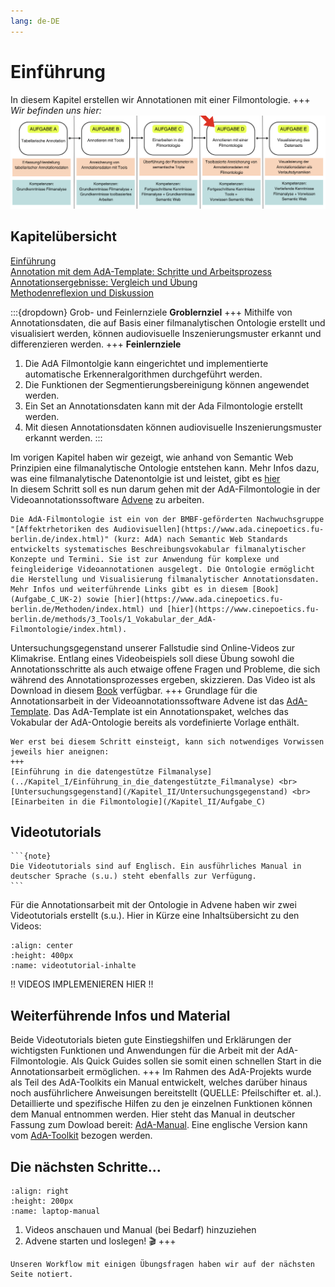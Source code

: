 ```yaml
---
lang: de-DE
---
```

# Einführung

In diesem Kapitel erstellen wir Annotationen mit einer Filmontologie.
+++
*Wir befinden uns hier:*
![Aufgabe 3](../assets/Aufgabenstruktur-04.png)

## Kapitelübersicht
[Einführung](Aufgabe_D) <br>
[Annotation mit dem AdA-Template: Schritte und Arbeitsprozess](Aufgabe_D_UK-1) <br>
[Annotationsergebnisse: Vergleich und Übung](Aufgabe_D_UK-2) <br>
[Methodenreflexion und Diskussion](Aufgabe_D_UK-3)

:::{dropdown} Grob- und Feinlernziele
**Groblernziel**
+++
Mithilfe von Annotationsdaten, die auf Basis einer filmanalytischen Ontologie erstellt und visualisiert werden, können audiovisuelle Inszenierungsmuster erkannt und differenzieren werden.
+++
**Feinlernziele**
1. Die AdA Filmontolgie kann eingerichtet und implementierte automatische Erkenneralgorithmen durchgeführt werden.
2. Die Funktionen der Segmentierungsbereinigung können angewendet werden.
3. Ein Set an Annotationsdaten kann mit der Ada Filmontologie erstellt werden.
4. Mit diesen  Annotationsdaten können audiovisuelle Inszenierungsmuster erkannt werden.
:::

Im vorigen Kapitel haben wir gezeigt, wie anhand von Semantic Web Prinzipien eine filmanalytische Ontologie entstehen kann. Mehr Infos dazu, was eine filmanalytische Datenontolgie ist und leistet, gibt es [hier](Aufgabe_C) <br>
In diesem Schritt soll es nun darum gehen mit der AdA-Filmontologie in der Videoannotationssoftware [Advene](https://www.advene.org/) zu arbeiten. 
```{admonition} Kurz erklärt: Was ist die AdA-Filmontologie?
Die AdA-Filmontologie ist ein von der BMBF-geförderten Nachwuchsgruppe "[Affektrhetoriken des Audiovisuellen](https://www.ada.cinepoetics.fu-berlin.de/index.html)" (kurz: AdA) nach Semantic Web Standards entwickelts systematisches Beschreibungsvokabular filmanalytischer Konzepte und Termini. Sie ist zur Anwendung für komplexe und feingleiderige Videoannotationen ausgelegt. Die Ontologie ermöglicht die Herstellung und Visualisierung filmanalytischer Annotationsdaten. Mehr Infos und weiterführende Links gibt es in diesem [Book](Aufgabe_C_UK-2) sowie [hier](https://www.ada.cinepoetics.fu-berlin.de/Methoden/index.html) und [hier](https://www.cinepoetics.fu-berlin.de/methods/3_Tools/1_Vokabular_der_AdA-Filmontologie/index.html).
```
Untersuchungsgegenstand unserer Fallstudie sind Online-Videos zur Klimakrise. Entlang eines Videobeispiels soll diese Übung sowohl die Annotationsschritte als auch etwaige offene Fragen und Probleme, die sich während des Annotationsprozesses ergeben, skizzieren. Das Video ist als Download in diesem [Book](Untersuchungsgegenstand) verfügbar. 
+++
Grundlage für die Annotationsarbeit in der Videoannotationssoftware Advene ist das [AdA-Template](../assets/AdA_template_07_2021.azp). Das AdA-Template ist ein Annotationspaket, welches das Vokabular der AdA-Ontologie bereits als vordefinierte Vorlage enthält.
```{hint}
Wer erst bei diesem Schritt einsteigt, kann sich notwendiges Vorwissen jeweils hier aneignen:
+++
[Einführung in die datengestütze Filmanalyse](../Kapitel_I/Einführung_in_die_datengestützte_Filmanalyse) <br>
[Untersuchungsgegenstand](/Kapitel_II/Untersuchungsgegenstand) <br>
[Einarbeiten in die Filmontologie](/Kapitel_II/Aufgabe_C)
```
## Videotutorials

````{margin}
```{note}
Die Videotutorials sind auf Englisch. Ein ausführliches Manual in deutscher Sprache (s.u.) steht ebenfalls zur Verfügung.
```
````
Für die Annotationsarbeit mit der Ontologie in Advene haben wir zwei Videotutorials erstellt (s.u.). Hier in Kürze eine Inhaltsübersicht zu den Videos:
```{image} ../assets/Videotutorial-Inhalte.png
:align: center
:height: 400px
:name: videotutorial-inhalte
```
!! VIDEOS IMPLEMENIEREN HIER !!

## Weiterführende Infos und Material

Beide Videotutorials bieten gute Einstiegshilfen und Erklärungen der wichtigsten Funktionen und Anwendungen für die Arbeit mit der AdA-Filmontologie. Als Quick Guides sollen sie somit einen schnellen Start in die Annotationsarbeit ermöglichen. 
+++
Im Rahmen des AdA-Projekts wurde als Teil des AdA-Toolkits ein Manual entwickelt, welches darüber hinaus noch ausführlichere Anweisungen bereitstellt (QUELLE: Pfeilschifter et. al.). Detaillierte und spezifische Hilfen zu den je einzelnen Funktionen können dem Manual entnommen werden. Hier steht das Manual in deutscher Fassung zum Dowload bereit: [AdA-Manual](../assets/Manual_Advene_AdA_D_Vers1_0.pdf). Eine englische Version kann vom [AdA-Toolkit](https://www.ada.cinepoetics.fu-berlin.de/ada-toolkit/index.html) bezogen werden.

## Die nächsten Schritte...
```{image} ../assets/Laptop-Manual.png
:align: right
:height: 200px
:name: laptop-manual
```
1.	Videos anschauen und Manual (bei Bedarf) hinzuziehen <br>
2.	Advene starten und loslegen! 🎬
+++
```{seealso}
Unseren Workflow mit einigen Übungsfragen haben wir auf der nächsten Seite notiert. 
```


